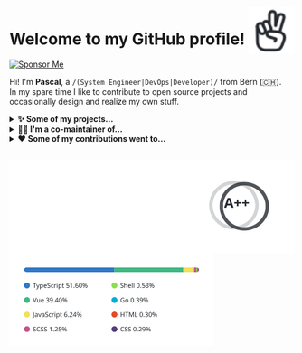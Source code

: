 <!-- HELO from the other side! -->

<a href="https://iconoir.com">
  <picture>
    <source media="(prefers-color-scheme: dark)" srcset="./data/peace-hand-dark.svg">
    <img alt="Peace Hand" align="right" width="16%" src="./data/peace-hand-light.svg">
  </picture>
</a>

# Welcome to my GitHub profile!

[![Sponsor Me](https://img.shields.io/static/v1?label=Sponsor%20Me&message=%E2%9D%A4&logo=github)](https://github.com/sponsors/paescuj)

Hi! I'm **Pascal**, a `/(System Engineer|DevOps|Developer)/` from Bern (<span title="Switzerland">🇨🇭</span>).  
In my spare time I like to contribute to open source projects and occasionally design and realize my own stuff.

<!-- references:start -->

<details><summary><strong>✨ Some of my projects... </strong></summary>
<p>
<table><tr><td width="550px">
<p>

[paescuj](https://github.com/paescuj) / [**jaa**](https://github.com/paescuj/jaa)

</p>

> Job Application Assistant - Keep track of your ongoing job applications and impress your future employer with a unique way of applying

[![License of jaa](https://img.shields.io/github/license/paescuj/jaa?label=License)](https://github.com/paescuj/jaa)
[![Top language of jaa](https://img.shields.io/github/languages/top/paescuj/jaa)](https://github.com/paescuj/jaa)

</td></tr></table>
<table><tr><td width="550px">
<p>

[paescuj](https://github.com/paescuj) / [**universe**](https://github.com/paescuj/universe)

</p>

> My god, it's full of stars

[![License of universe](https://img.shields.io/github/license/paescuj/universe?label=License)](https://github.com/paescuj/universe)
[![Top language of universe](https://img.shields.io/github/languages/top/paescuj/universe)](https://github.com/paescuj/universe)

</td></tr></table>
</p>
</details>


<details><summary><strong>👨‍💻 I'm a co-maintainer of...</strong></summary>
<p>
<table><tr><td width="550px">
<p>

[open-cli-tools](https://github.com/open-cli-tools) / [**concurrently**](https://github.com/open-cli-tools/concurrently)

</p>

> Run commands concurrently. Like `npm run watch-js & npm run watch-less` but better.

[![Stars of concurrently on GitHub](https://img.shields.io/github/stars/open-cli-tools/concurrently?label=Stars&logo=github)](https://github.com/open-cli-tools/concurrently)
[![Weekly downloads of concurrently on NPM](https://img.shields.io/npm/dw/concurrently?label=Downloads&logo=npm)](https://www.npmjs.com/package/concurrently)
[![Dependent repos of concurrently](https://img.shields.io/librariesio/dependent-repos/npm/concurrently?label=Dependent%20Repos)](https://github.com/open-cli-tools/concurrently)
[![Top language of concurrently](https://img.shields.io/github/languages/top/open-cli-tools/concurrently)](https://github.com/open-cli-tools/concurrently)

</td></tr></table>
<table><tr><td width="550px">
<p>

[fkirc](https://github.com/fkirc) / [**skip-duplicate-actions**](https://github.com/fkirc/skip-duplicate-actions)

</p>

> Save time and cost when using GitHub Actions

[![Stars of skip-duplicate-actions on GitHub](https://img.shields.io/github/stars/fkirc/skip-duplicate-actions?label=Stars&logo=github)](https://github.com/fkirc/skip-duplicate-actions)
[![Top language of skip-duplicate-actions](https://img.shields.io/github/languages/top/fkirc/skip-duplicate-actions)](https://github.com/fkirc/skip-duplicate-actions)

</td></tr></table>
</p>
</details>


<details><summary><strong>❤️ Some of my contributions went to...</strong></summary>
<p>
<table><tr><td width="550px">
<p>

[directus](https://github.com/directus) / [**directus**](https://github.com/directus/directus)

</p>

> The Modern Data Stack 🐰 — Directus is an instant REST+GraphQL API and intuitive no-code data collaboration app for any SQL database.

[![Stars of directus on GitHub](https://img.shields.io/github/stars/directus/directus?label=Stars&logo=github)](https://github.com/directus/directus)
[![Weekly downloads of directus on NPM](https://img.shields.io/npm/dw/directus?label=Downloads&logo=npm)](https://www.npmjs.com/package/directus)
[![Top language of directus](https://img.shields.io/github/languages/top/directus/directus)](https://github.com/directus/directus)

</td></tr></table>
<table><tr><td width="550px">
<p>

[iconoir-icons](https://github.com/iconoir-icons) / [**iconoir**](https://github.com/iconoir-icons/iconoir)

</p>

> An open source icons library with 1K+ icons, supporting React, React Native, Flutter, CSS, Figma, and Framer.

[![Stars of iconoir on GitHub](https://img.shields.io/github/stars/iconoir-icons/iconoir?label=Stars&logo=github)](https://github.com/iconoir-icons/iconoir)
[![Weekly downloads of iconoir on NPM](https://img.shields.io/npm/dw/iconoir?label=Downloads&logo=npm)](https://www.npmjs.com/package/iconoir)
[![Top language of iconoir](https://img.shields.io/github/languages/top/iconoir-icons/iconoir)](https://github.com/iconoir-icons/iconoir)

</td></tr></table>
<table><tr><td width="550px">
<p>

[chdsbd](https://github.com/chdsbd) / [**kodiak**](https://github.com/chdsbd/kodiak)

</p>

> 🔮 A bot to automatically update and merge GitHub PRs

[![Stars of kodiak on GitHub](https://img.shields.io/github/stars/chdsbd/kodiak?label=Stars&logo=github)](https://github.com/chdsbd/kodiak)
[![Top language of kodiak](https://img.shields.io/github/languages/top/chdsbd/kodiak)](https://github.com/chdsbd/kodiak)

</td></tr></table>
</p>
</details>

<!-- references:end -->

<h2></h2>

<a href="https://github.com/anuraghazra/github-readme-stats">
  <picture>
    <source media="(prefers-color-scheme: dark)" srcset="./data/stats-dark.svg">
    <img alt="Pascal's GitHub Statistics" align="left" width="550px" height="165px" src="./data/stats-light.svg">
  </picture>
</a>
<a href="https://github.com/anuraghazra/github-readme-stats">
  <picture>
    <source media="(prefers-color-scheme: dark)" srcset="./data/langs-dark.svg">
    <img alt="Pascal's GitHub Languages" height="165px" src="./data/langs-light.svg">
  </picture>
</a>
